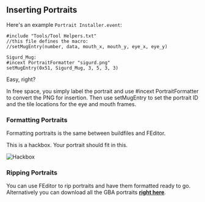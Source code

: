 ## Inserting Portraits

Here's an example `Portrait Installer.event`:

    #include "Tools/Tool Helpers.txt"
    //this file defines the macro:
    //setMugEntry(number, data, mouth_x, mouth_y, eye_x, eye_y)
    
    Sigurd_Mug:
    #incext PortraitFormatter "sigurd.png"
    setMugEntry(0x51, Sigurd_Mug, 3, 5, 3, 3)

Easy, right?

In free space, you simply label the portrait and use #incext PortraitFormatter
to convert the PNG for insertion. Then use setMugEntry to set the portrait ID
and the tile locations for the eye and mouth frames.

### Formatting Portraits
Formatting portraits is the same between buildfiles and FEditor.

This is a hackbox. Your portrait should fit in this.

![Hackbox](https://i.imgur.com/2MpEGSA.png)

### Ripping Portraits

You can use FEditor to rip portraits and have them formatted ready to go.
Alternatively you can download all the GBA portraits [**right here**](doc.feuniverse.us/static/resources/mugs.png).

